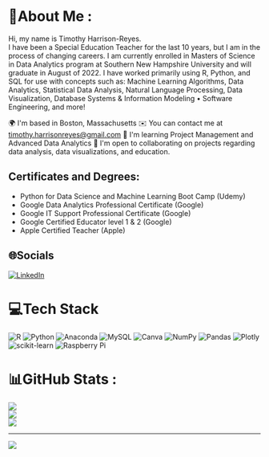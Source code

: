 # 💫About Me :
Hi, my name is Timothy Harrison-Reyes.  
I have been a Special Education Teacher for the last 10 years, but I am in the process of changing careers. I am currently enrolled in Masters of Science in Data Analytics program at Southern New Hampshire University and will graduate in August of 2022. I have worked primarily using R, Python, and SQL for use with concepts such as: Machine Learning Algorithms, Data Analytics, Statistical Data Analysis, Natural Language Processing, Data Visualization, Database Systems & Information Modeling • Software Engineering, and more!

🌍  I'm based in Boston, Massachusetts
✉️  You can contact me at timothy.harrisonreyes@gmail.com
🧠  I'm learning Project Management and Advanced Data Analytics
🤝  I'm open to collaborating on projects regarding data analysis, data visualizations, and education.

## Certificates and Degrees:
- Python for Data Science and Machine Learning Boot Camp (Udemy)
- Google Data Analytics Professional Certificate (Google)
- Google IT Support Professional Certificate (Google)
- Google Certified Educator level 1 & 2 (Google)
- Apple Certified Teacher (Apple)

## 🌐Socials
[![LinkedIn](https://img.shields.io/badge/LinkedIn-%230077B5.svg?logo=linkedin&logoColor=white)](https://linkedin.com/in/https://www.linkedin.com/in/tharrisonreyes/) 

# 💻Tech Stack
![R](https://img.shields.io/badge/r-%23276DC3.svg?style=plastic&logo=r&logoColor=white) ![Python](https://img.shields.io/badge/python-3670A0?style=plastic&logo=python&logoColor=ffdd54) ![Anaconda](https://img.shields.io/badge/Anaconda-%2344A833.svg?style=plastic&logo=anaconda&logoColor=white) ![MySQL](https://img.shields.io/badge/mysql-%2300f.svg?style=plastic&logo=mysql&logoColor=white) ![Canva](https://img.shields.io/badge/Canva-%2300C4CC.svg?style=plastic&logo=Canva&logoColor=white) ![NumPy](https://img.shields.io/badge/numpy-%23013243.svg?style=plastic&logo=numpy&logoColor=white) ![Pandas](https://img.shields.io/badge/pandas-%23150458.svg?style=plastic&logo=pandas&logoColor=white) ![Plotly](https://img.shields.io/badge/Plotly-%233F4F75.svg?style=plastic&logo=plotly&logoColor=white) ![scikit-learn](https://img.shields.io/badge/scikit--learn-%23F7931E.svg?style=plastic&logo=scikit-learn&logoColor=white) ![Raspberry Pi](https://img.shields.io/badge/-RaspberryPi-C51A4A?style=plastic&logo=Raspberry-Pi)
# 📊GitHub Stats :
![](https://github-readme-stats.vercel.app/api?username=MrHarrison-Reyes&theme=gotham&hide_border=false&include_all_commits=false&count_private=false)<br/>
![](https://github-readme-streak-stats.herokuapp.com/?user=MrHarrison-Reyes&theme=gotham&hide_border=false)<br/>
![](https://github-readme-stats.vercel.app/api/top-langs/?username=MrHarrison-Reyes&theme=gotham&hide_border=false&include_all_commits=false&count_private=false&layout=compact)

---
[![](https://visitcount.itsvg.in/api?id=MrHarrison-Reyes&icon=0&color=0)](https://visitcount.itsvg.in)
